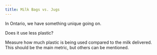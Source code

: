 ```yaml
---
title: Milk Bags vs. Jugs
---
```


In Ontario, we have something unique going on.

Does it use less plastic?

Measure how much plastic is being used compared to the milk delivered. This should be the main metric, but others can be mentioned.
